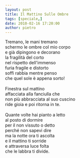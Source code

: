 ```yaml
---
layout: post
title: Il Mattino Sulle Ombre
tags: [speciale,]
date: 2010-02-16 17:20:00
author: pietro
---
```

Tremano, le mani tremano<br/>schermo le ombre col mio corpo<br/>e già dipingono e decorano<br/>la fragilità del corto<br/>nel rispetto dell'immenso<br/>furia fragile e distorto<br/>soffi rabbia mentre penso<br/>che quel sole è appena sorto!<br/><br/>Finestra sul mattino<br/>affacciata alla fanciulla che<br/>non più abbracciata al suo cuscino<br/>ride gioia e poi ritorna in te.<br/><br/>Quante volte hai pianto a letto<br/>al posto di dormire<br/>per il non vissuto o detto<br/>perché non sapevi dire<br/>ma la notte ora ti ascolta<br/>e il mattino ti sorride<br/>e attraversa luce folta<br/>che le labbra ti divide.
